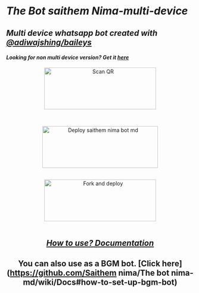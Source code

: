 
# _The Bot saithem Nima-multi-device_
## _Multi device whatsapp bot created with [@adiwajshing/baileys](https://github.com/adiwajshing/Baileys)_
#### _Looking for non multi device version? Get it [here](https://github.com/souravkl11/raganork-legacy)_

<div align="center">
  
<a href="https://.saithem nima.xyz/"><img align="center" src="https://i.imgur.com/lLgFrTQ.png" alt="Scan QR" height="112" width="300" /></a>
<br>
<div>
<br>
  
<a href="https://nimsara-network.vercel.app/api/deploy-md" target="blank"><img align="center" src="https://i.imgur.com/gtK4XLX.png" alt="Deploy saithem nima bot md" height="112" width="310" /></a>
  <div>
<br>
<a href="https://github.com/saithem nima-ind/whatsapp-bot/fork"><img align="center" src="https://i.imgur.com/rM1IC4u.png" alt="Fork and deploy" height="112" width="300" /></a>
<div>
  <br>

## _[How to use? Documentation](https://github.com/saithem-nima-md/wiki/Nimsara/Documentation)_

## You can also use as a BGM bot. [Click here](https://github.com/Saithem nima/The bot nima-md/wiki/Docs#how-to-set-up-bgm-bot)
